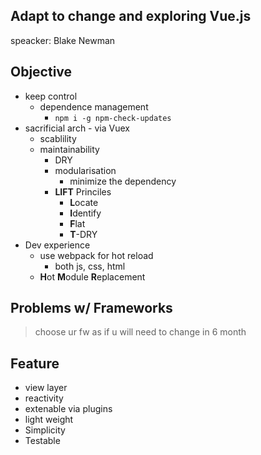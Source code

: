 Adapt to change and exploring Vue.js
---
speacker: Blake Newman

Objective
---
- keep control
  - dependence management
    - `npm i -g npm-check-updates`
- sacrificial arch - via Vuex
  - scablility
  - maintainability
    - DRY
    - modularisation
      - minimize the dependency
    - **LIFT** Princiles
      - **L**ocate
      - **I**dentify
      - **F**lat
      - **T**-DRY
- Dev experience
  - use webpack for hot reload
    - both js, css, html
  - **H**ot **M**odule **R**eplacement

Problems w/ Frameworks
---
> choose ur fw as if u will need to change in 6 month


Feature
---
- view layer
- reactivity
- extenable via plugins
- light weight
- Simplicity
- Testable
